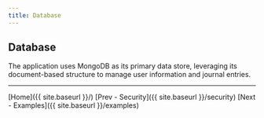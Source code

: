 ```yaml
---
title: Database
---
```


## Database

The application uses MongoDB as its primary data store, leveraging its document-based structure to manage user information and journal entries.

---
[Home]({{ site.baseurl }}/)  [Prev - Security]({{ site.baseurl }}/security)   [Next - Examples]({{ site.baseurl }}/examples)